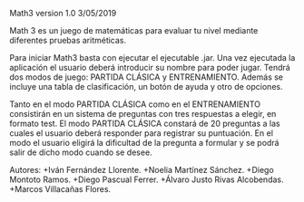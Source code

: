 Math3 version 1.0   3/05/2019

Math 3 es un juego de matemáticas para evaluar tu nivel mediante diferentes pruebas aritméticas.

Para iniciar Math3 basta con ejecutar el ejecutable .jar.
Una vez ejecutada la aplicación el usuario deberá introducir su nombre para poder jugar. Tendrá dos modos de juego: PARTIDA CLÁSICA y ENTRENAMIENTO. Además se incluye una tabla de clasificación, un botón de ayuda y otro de opciones.

Tanto en el modo PARTIDA CLÁSICA como en el ENTRENAMIENTO consistirán en un sistema de preguntas con tres respuestas a elegir, en formato test. El modo PARTIDA CLÁSICA constará de 20 preguntas a las cuales el usuario deberá responder para registrar su puntuación. En el modo el usuario eligirá la dificultad de la pregunta a formular y se podrá salir de dicho modo cuando se desee.

Autores:
+Iván Fernández Llorente.
+Noelia Martínez Sánchez.
+Diego Montoto Ramos.
+Diego Pascual Ferrer.
+Álvaro Justo Rivas Alcobendas.
+Marcos Villacañas Flores.
